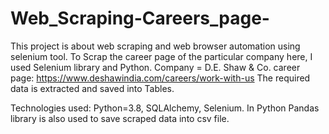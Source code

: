 # Web_Scraping-Careers_page-
This project is about web scraping and web browser automation using selenium tool.
To Scrap the career page of the particular company here, I used Selenium library and Python. 
Company =  D.E. Shaw & Co.  career page: https://www.deshawindia.com/careers/work-with-us
The required data is extracted and saved into Tables.

Technologies used:
Python=3.8,
SQLAlchemy,
Selenium.
In Python Pandas library is also used to save scraped data into csv file.

